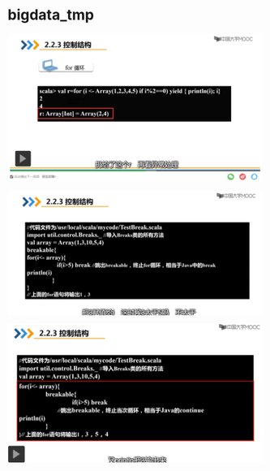 # bigdata_tmp

![image-20210807173606756](.\pic\image-20210807173606756.png)

![image-20210807173630934](.\pic\image-20210807173630934.png)

![image-20210807173728851](.\pic\image-20210807173728851.png)
